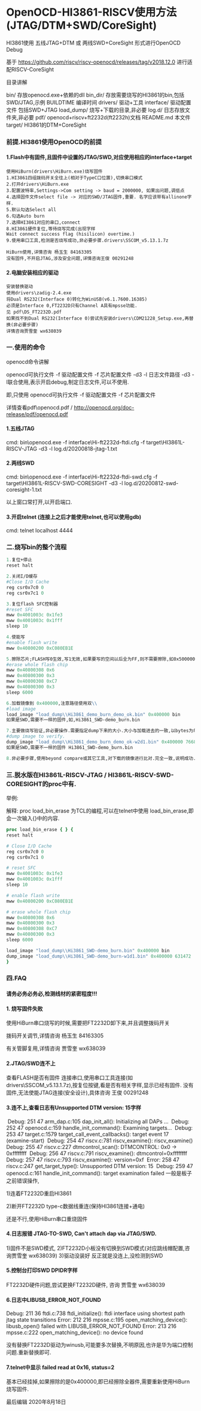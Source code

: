 # OpenOCD-HI3861-RISCV使用方法 (JTAG/DTM+SWD/CoreSight)



HI3861使用 五线JTAG+DTM 或 两线SWD+CoreSight 形式进行OpenOCD Debug

基于 https://github.com/riscv/riscv-openocd/releases/tag/v2018.12.0  进行适配RISCV-CoreSight



目录讲解

 bin/                                存放openocd.exe+依赖的dll
 bin_dir/                         存放需要烧写的HI3861的bin,包括SWD/JTAG,示例
 BUILDTIME                   编译时间
 drivers/                         驱动+工具 
 interface/                      驱动配置文件 包括SWD+JTAG
 load_dump/                 烧写+下载的目录,非必要
 log.d/                            日志存放文件夹,非必要
 pdf/                               openocd+riscv+ft2232d(ft2232h)文档
 README.md                本文件
 target/                           HI3861的DTM+CoreSight

### 前提.HI3861使用OpenOCD的前提

#### 1.Flash中有固件,且固件中设置的JTAG/SWD,对应使用相应的interface+target

```
使用HiBurn(drivers\HiBurn.exe)烧写固件
1.HI3861四组拨码开关全往上(相对于TypeC口位置),切换串口模式
2.打开drivers\HiBurn.exe
3.配置波特率,Settings->Com setting -> baud = 2000000, 如果出问题,调低点
4.选择固件文件select file -> 对应的SWD/JTAG固件,重要. 名字应该带有allinone字样.
5.默认勾选Select all
6.勾选Auto burn
7.选择HI3861对应的串口,connect
8.HI3861硬件复位,等待烧写完成(出现字样
Wait connect success flag (hisilicon) overtime.)
9.使用串口工具,检测是否烧写成功,非必要步骤.drivers\SSCOM_v5.13.1.7z

HiBurn使用,详情咨询 杨玉生 84163305
没有固件,不开启JTAG,涉及安全问题,详情咨询王俊 00291248
```

#### 2.电脑安装相应的驱动

```
安装替换驱动
使用drivers\zadig-2.4.exe
将Dual RS232(Interface 0)转化为WinUSB(v6.1.7600.16385)
必须是Interface 0,FT2232D只有Channel A具有mpsse功能.
见 pdf\DS_FT2232D.pdf
如果找不到Dual RS232(Interface 0)尝试先安装drivers\CDM21228_Setup.exe,再替换(非必要步骤)
详情咨询贾雪奎 wx638039
```



### 一.使用的命令

openocd命令讲解

openocd可执行文件  -f  驱动配置文件  -f 芯片配置文件    -d3 -l 日志文件路径
-d3 -l联合使用,表示开启debug,制定日志文件,可以不使用.

即,只使用 openocd可执行文件  -f  驱动配置文件  -f 芯片配置文件

详情查看pdf\openocd.pdf  /  http://openocd.org/doc-release/pdf/openocd.pdf



#### 1.五线JTAG

cmd: bin\openocd.exe -f interface\Hi-ft2232d-ftdi.cfg  -f target\HI3861L-RISCV-JTAG -d3 -l log.d/20200818-jtag-1.txt

#### 2.两线SWD

cmd: bin\openocd.exe -f interface\Hi-ft2232d-ftdi-swd.cfg  -f target\HI3861L-RISCV-SWD-CORESIGHT -d3 -l log.d/20200812-swd-coresight-1.txt

以上窗口常打开,以开启端口.

#### 3.开启telnet (连接上之后才能使用telnet,也可以使用gdb)

cmd: telnet localhost 4444



### 二.烧写bin的整个流程

```tcl
1.复位+停止
reset halt

2.关闭I/D缓存
#Close I/D Cache
reg csr0x7c0 0
reg csr0x7c1 0

3.复位flash SFC控制器
#reset SFC
mww 0x4001003c 0x1fe3
mww 0x4001003c 0x1fff
sleep 10

4.使能写
#enable flash write
mww 0x40800200 0xC080EB1E

5.擦除芯片;FLASH写0生效,写1无效,如果要写的空间以后全为FF,则不需要擦除,如0x500000之后的空间
#erase whole flash chip
mww 0x40800308 0x6
mww 0x40800300 0x3 
mww 0x40800308 0xC7
mww 0x40800300 0x3
sleep 6000

6.加载镜像到 0x400000,注意路径使用双\\
#load image
load_image "load_dump\\Hi3861_demo_burn_demo_ok.bin" 0x400000 bin
如果是SWD,需要不一样的固件,如,Hi3861_SWD-demo_burn.bin

7.主要做烧写验证,非必要操作.需要指定dump下来的大小.大小与加载进去的一致,以bytes为单位,使用十进制.
#dump image to verify.
dump_image "load_dump\\Hi3861_demo_burn_demo_ok-w2d1.bin" 0x400000 766800
如果是SWD,需要不一样的固件 Hi3861_SWD-demo_burn.bin

8.非必要步骤,使用beyond compare或其它工具,对下载的镜像进行比对.完全一致,说明成功.

```



### 三.脱水版在HI3861L-RISCV-JTAG / HI3861L-RISCV-SWD-CORESIGHT的proc中有.

举例: 

解释: proc load_bin_erase 为TCL的编程,可以在telnet中使用 load_bin_erase,即会一次输入{}中的内容.

```tcl
proc load_bin_erase { } {
reset halt

# Close I/D Cache
reg csr0x7c0 0
reg csr0x7c1 0

# reset SFC
mww 0x4001003c 0x1fe3
mww 0x4001003c 0x1fff
sleep 10

# enable flash write
mww 0x40800200 0xC080EB1E

# erase whole flash chip
mww 0x40800308 0x6
mww 0x40800300 0x3 
mww 0x40800308 0xC7
mww 0x40800300 0x3
sleep 6000

load_image "load_dump\\Hi3861_SWD-demo_burn.bin" 0x400000 bin
dump_image "load_dump\\Hi3861_SWD-demo_burn-w1d1.bin" 0x400000 631472
}

```

### 四.FAQ
#### 请务必务必务必,检测线材的紧密程度!!!

#### 1. 烧写固件失败

使用HiBurn串口烧写的时候,需要把FT2232D卸下来,并且调整拨码开关

拨码开关调节,详情咨询 杨玉生 84163305

有关管脚复用,详情咨询 贾雪奎 wx638039

#### 2.JTAG/SWD连不上

查看FLASH是否有固件
连接串口,使用串口工具连接(如drivers\SSCOM_v5.13.1.7z),按复位按键,看是否有相关字样,显示已经有固件.
没有固件,无法使能JTAG连接(安全设计),具体咨询 王俊 00291248

#### 3.连不上,查看日志有Unsupported DTM version: 15字样

​	Debug: 251 47 arm_dap.c:105 dap_init_all(): Initializing all DAPs ...
​	Debug: 252 47 openocd.c:159 handle_init_command(): Examining targets...
​	Debug: 253 47 target.c:1579 target_call_event_callbacks(): target event 17 (examine-start)
​	Debug: 254 47 riscv.c:781 riscv_examine(): riscv_examine()
​	Debug: 255 47 riscv.c:227 dtmcontrol_scan(): DTMCONTROL: 0x0 -> 0xffffffff
​	Debug: 256 47 riscv.c:791 riscv_examine(): dtmcontrol=0xffffffff
​	Debug: 257 47 riscv.c:793 riscv_examine():   version=0xf
​	Error: 258 47 riscv.c:247 get_target_type(): Unsupported DTM version: 15
​	Debug: 259 47 openocd.c:161 handle_init_command(): target examination failed
​	一般是板子之前错误操作,

1)连着FT2232D重启HI3861

2)断开FT2232D type-c数据线重连(保持HI3861连接+通电)

还是不行,使用HiBurn串口重烧固件

#### 4.日志报错 JTAG-TO-SWD, Can't attach dap via JTAG/SWD.

1)固件不是SWD模式,
2)FT2232D小板没有切换到SWD模式(对应跳线帽配置,咨询贾雪奎 wx638039)
3)驱动没装好
反正就是没连上,没检测到SWD

#### 5.控制台打印SWD DPIDR字样

FT2232D硬件问题,尝试更换FT2232D硬件, 咨询 贾雪奎 wx638039



#### 6.日志中LIBUSB_ERROR_NOT_FOUND

Debug: 211 36 ftdi.c:738 ftdi_initialize(): ftdi interface using shortest path jtag state transitions
Error: 212 216 mpsse.c:195 open_matching_device(): libusb_open() failed with LIBUSB_ERROR_NOT_FOUND
Error: 213 216 mpsse.c:222 open_matching_device(): no device found

没有替换FT2232D驱动为winusb,可能要多次替换,不明原因,也许是华为端口控制问题.重新替换即可.



#### 7.telnet中显示 failed read at 0x16, status=2

基本已经挂掉,如果擦除的是0x400000,即已经擦除全器件,需要重新使用HiBurn烧写固件.



最后编辑 2020年8月18日


